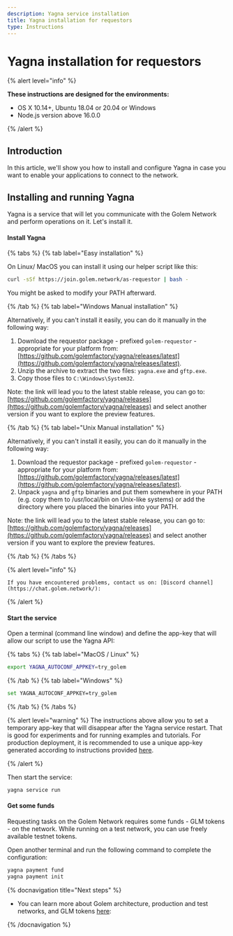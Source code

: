 ```yaml
---
description: Yagna service installation
title: Yagna installation for requestors
type: Instructions
---
```


# Yagna installation for requestors

{% alert level="info" %}

**These instructions are designed for the environments:**

- OS X 10.14+, Ubuntu 18.04 or 20.04 or Windows
- Node.js version above 16.0.0

{% /alert %}

## Introduction

In this article, we'll show you how to install and configure Yagna in case you want to enable your applications to connect to the network.

## Installing and running Yagna

Yagna is a service that will let you communicate with the Golem Network and perform operations on it. Let's install it.

#### Install Yagna

{% tabs %}
{% tab label="Easy installation" %}

On Linux/ MacOS you can install it using our helper script like this:

```bash
curl -sSf https://join.golem.network/as-requestor | bash -
```

You might be asked to modify your PATH afterward.

{% /tab %}
{% tab label="Windows Manual installation" %}

Alternatively, if you can't install it easily, you can do it manually in the following way:

1. Download the requestor package - prefixed `golem-requestor` - appropriate for your platform from: [https://github.com/golemfactory/yagna/releases/latest](https://github.com/golemfactory/yagna/releases/latest).
2. Unzip the archive to extract the two files: `yagna.exe` and `gftp.exe`.
3. Copy those files to `C:\Windows\System32`.

Note: the link will lead you to the latest stable release, you can go to: [https://github.com/golemfactory/yagna/releases](https://github.com/golemfactory/yagna/releases) and select another version if you want to explore the preview features.

{% /tab %}
{% tab label="Unix Manual installation" %}

Alternatively, if you can't install it easily, you can do it manually in the following way:

1. Download the requestor package - prefixed `golem-requestor` - appropriate for your platform from: [https://github.com/golemfactory/yagna/releases/latest](https://github.com/golemfactory/yagna/releases/latest).
2. Unpack `yagna` and `gftp` binaries and put them somewhere in your PATH (e.g. copy them to /usr/local/bin on Unix-like systems) or add the directory where you placed the binaries into your PATH.

Note: the link will lead you to the latest stable release, you can go to: [https://github.com/golemfactory/yagna/releases](https://github.com/golemfactory/yagna/releases) and select another version if you want to explore the preview features.

{% /tab %}
{% /tabs %}

{% alert level="info" %}

    If you have encountered problems, contact us on: [Discord channel](https://chat.golem.network/):

{% /alert  %}

#### Start the service

Open a terminal (command line window) and define the app-key that will allow our script to use the Yagna API:

{% tabs %}
{% tab label="MacOS / Linux" %}

```bash
export YAGNA_AUTOCONF_APPKEY=try_golem
```

{% /tab %}
{% tab label="Windows" %}

```bash
set YAGNA_AUTOCONF_APPKEY=try_golem
```

{% /tab %}
{% /tabs %}

{% alert level="warning" %}
The instructions above allow you to set a temporary app-key that will disappear after the Yagna service restart. That is good for experiments and for running examples and tutorials. For production deployment, it is recommended to use a unique app-key generated according to instructions provided [here](/docs/creators/javascript/examples/using-app-keys#creating-unique-app-keys).

{% /alert %}

Then start the service:

```bash
yagna service run
```

#### Get some funds

Requesting tasks on the Golem Network requires some funds - GLM tokens - on the network.
While running on a test network, you can use freely available testnet tokens.

Open another terminal and run the following command to complete the configuration:

```bash
yagna payment fund
yagna payment init
```

{% docnavigation title="Next steps" %}

- You can learn more about Golem architecture, production and test networks, and GLM tokens [here](/docs/golem/overview):

{% /docnavigation %}
